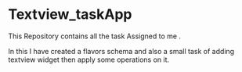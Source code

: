 # Textview_taskApp
This Repository contains all the task Assigned to me .

In this I have created a flavors schema and also  a small task of adding textview widget then apply some operations on it.
